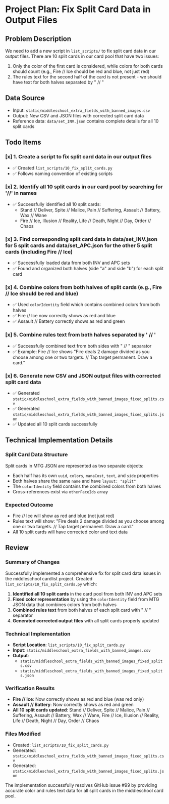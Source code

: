# Project Plan: Fix Split Card Data in Output Files

## Problem Description
We need to add a new script in `list_scripts/` to fix split card data in our output files. There are 10 split cards in our card pool that have two issues:
1. Only the color of the first card is considered, while colors for both cards should count (e.g., Fire // Ice should be red and blue, not just red)
2. The rules text for the second half of the card is not present - we should have text for both halves separated by " // "

## Data Source
- Input: `static/middleschool_extra_fields_with_banned_images.csv`
- Output: New CSV and JSON files with corrected split card data
- Reference data: `data/set_INV.json` contains complete details for all 10 split cards

## Todo Items

### [x] 1. Create a script to fix split card data in our output files
- ✅ Created `list_scripts/10_fix_split_cards.py`
- ✅ Follows naming convention of existing scripts

### [x] 2. Identify all 10 split cards in our card pool by searching for '//' in names
- ✅ Successfully identified all 10 split cards:
  - Stand // Deliver, Spite // Malice, Pain // Suffering, Assault // Battery, Wax // Wane
  - Fire // Ice, Illusion // Reality, Life // Death, Night // Day, Order // Chaos

### [x] 3. Find corresponding split card data in data/set_INV.json for 5 split cards and data/set_APC.json for the other 5 split cards (including Fire // Ice)
- ✅ Successfully loaded data from both INV and APC sets
- ✅ Found and organized both halves (side "a" and side "b") for each split card

### [x] 4. Combine colors from both halves of split cards (e.g., Fire // Ice should be red and blue)
- ✅ Used `colorIdentity` field which contains combined colors from both halves
- ✅ Fire // Ice now correctly shows as red and blue
- ✅ Assault // Battery correctly shows as red and green

### [x] 5. Combine rules text from both halves separated by ' // '
- ✅ Successfully combined text from both sides with " // " separator
- ✅ Example: Fire // Ice shows "Fire deals 2 damage divided as you choose among one or two targets. // Tap target permanent. Draw a card."

### [x] 6. Generate new CSV and JSON output files with corrected split card data
- ✅ Generated `static/middleschool_extra_fields_with_banned_images_fixed_splits.csv`
- ✅ Generated `static/middleschool_extra_fields_with_banned_images_fixed_splits.json`
- ✅ Updated all 10 split cards successfully

## Technical Implementation Details

### Split Card Data Structure
Split cards in MTG JSON are represented as two separate objects:
- Each half has its own `uuid`, `colors`, `manaCost`, `text`, and `side` properties
- Both halves share the same `name` and have `layout: "split"`
- The `colorIdentity` field contains the combined colors from both halves
- Cross-references exist via `otherFaceIds` array

### Expected Outcome
- Fire // Ice will show as red and blue (not just red)
- Rules text will show: "Fire deals 2 damage divided as you choose among one or two targets. // Tap target permanent. Draw a card."
- All 10 split cards will have corrected color and text data

## Review

### Summary of Changes
Successfully implemented a comprehensive fix for split card data issues in the middleschool cardlist project. Created `list_scripts/10_fix_split_cards.py` which:

1. **Identified all 10 split cards** in the card pool from both INV and APC sets
2. **Fixed color representation** by using the `colorIdentity` field from MTG JSON data that combines colors from both halves
3. **Combined rules text** from both halves of each split card with " // " separator
4. **Generated corrected output files** with all split cards properly updated

### Technical Implementation
- **Script Location**: `list_scripts/10_fix_split_cards.py`
- **Input**: `static/middleschool_extra_fields_with_banned_images.csv`
- **Output**: 
  - `static/middleschool_extra_fields_with_banned_images_fixed_splits.csv`
  - `static/middleschool_extra_fields_with_banned_images_fixed_splits.json`

### Verification Results
- **Fire // Ice**: Now correctly shows as red and blue (was red only)
- **Assault // Battery**: Now correctly shows as red and green
- **All 10 split cards updated**: Stand // Deliver, Spite // Malice, Pain // Suffering, Assault // Battery, Wax // Wane, Fire // Ice, Illusion // Reality, Life // Death, Night // Day, Order // Chaos

### Files Modified
- Created: `list_scripts/10_fix_split_cards.py`
- Generated: `static/middleschool_extra_fields_with_banned_images_fixed_splits.csv`
- Generated: `static/middleschool_extra_fields_with_banned_images_fixed_splits.json`

The implementation successfully resolves GitHub issue #99 by providing accurate color and rules text data for all split cards in the middleschool card pool.